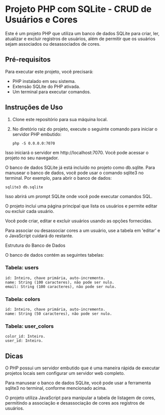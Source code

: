 # Projeto PHP com SQLite - CRUD de Usuários e Cores

Este é um projeto PHP que utiliza um banco de dados SQLite para criar, ler, atualizar e excluir registros de usuários, além de permitir que os usuários sejam associados ou desassociados de cores.

## Pré-requisitos

Para executar este projeto, você precisará:

- PHP instalado em seu sistema.
- Extensão SQLite do PHP ativada.
- Um terminal para executar comandos.

## Instruções de Uso

1. Clone este repositório para sua máquina local.

2. No diretório raiz do projeto, execute o seguinte comando para iniciar o servidor PHP embutido:

   ```
   php -S 0.0.0.0:7070
    ```
Isso iniciará o servidor em http://localhost:7070. Você pode acessar o projeto no seu navegador.

O banco de dados SQLite já está incluído no projeto como db.sqlite. Para manusear o banco de dados, você pode usar o comando sqlite3 no terminal. Por exemplo, para abrir o banco de dados:

    sqlite3 db.sqlite
    
Isso abrirá um prompt SQLite onde você pode executar comandos SQL.

O projeto inclui uma página principal que lista os usuários e permite editar ou excluir cada usuário.

Você pode criar, editar e excluir usuários usando as opções fornecidas.

Para associar ou desassociar cores a um usuário, use a tabela em 'editar' e o JavaScript cuidará do restante.

Estrutura do Banco de Dados

O banco de dados contém as seguintes tabelas:

### Tabela: users

    id: Inteiro, chave primária, auto-incremento.
    name: String (100 caracteres), não pode ser nulo.
    email: String (100 caracteres), não pode ser nulo.

### Tabela: colors

    id: Inteiro, chave primária, auto-incremento.
    name: String (50 caracteres), não pode ser nulo.

### Tabela: user_colors

    color_id: Inteiro.
    user_id: Inteiro.

## Dicas

O PHP possui um servidor embutido que é uma maneira rápida de executar projetos locais sem configurar um servidor web completo.

Para manusear o banco de dados SQLite, você pode usar a ferramenta sqlite3 no terminal, conforme mencionado acima.

O projeto utiliza JavaScript para manipular a tabela de listagem de cores, permitindo a associação e desassociação de cores aos registros de usuários.
